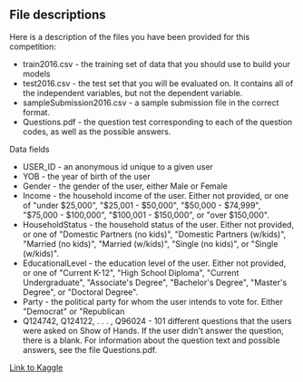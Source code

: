 ## File descriptions

Here is a description of the files you have been provided for this competition: 

* train2016.csv - the training set of data that you should use to build your models
* test2016.csv - the test set that you will be evaluated on. It contains all of the independent variables, but not the dependent variable.
* sampleSubmission2016.csv - a sample submission file in the correct format.
* Questions.pdf - the question test corresponding to each of the question codes, as well as the possible answers.

Data fields

* USER_ID - an anonymous id unique to a given user
* YOB - the year of birth of the user
* Gender - the gender of the user, either Male or Female
* Income - the household income of the user. Either not provided, or one of "under $25,000", "$25,001 - $50,000", "$50,000 - $74,999", "$75,000 - $100,000", "$100,001 - $150,000", or "over $150,000".
* HouseholdStatus - the household status of the user. Either not provided, or one of "Domestic Partners (no kids)", "Domestic Partners (w/kids)", "Married (no kids)", "Married (w/kids)", "Single (no kids)", or "Single (w/kids)".
* EducationalLevel - the education level of the user. Either not provided, or one of "Current K-12", "High School Diploma", "Current Undergraduate", "Associate's Degree", "Bachelor's Degree", "Master's Degree", or "Doctoral Degree".
* Party - the political party for whom the user intends to vote for. Either "Democrat" or "Republican
* Q124742, Q124122, . . . , Q96024 - 101 different questions that the users were asked on Show of Hands. If the user didn't answer the question, there is a blank. For information about the question text and possible answers, see the file Questions.pdf.

[Link to Kaggle](https://inclass.kaggle.com/c/can-we-predict-voting-outcomes)